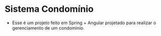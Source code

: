 # Sistema Condomínio
- Esse é um projeto feito em Spring + Angular projetado para realizar o gerenciamento de um condomínio.